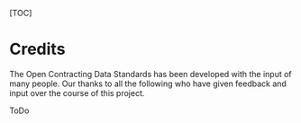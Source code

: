 [TOC]

# Credits

The Open Contracting Data Standards has been developed with the input of many people. Our thanks to all the following who have given feedback and input over the course of this project.

ToDo